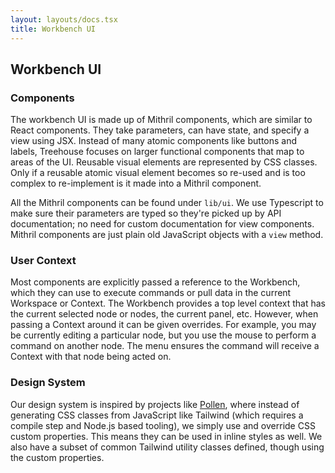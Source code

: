 ```yaml
---
layout: layouts/docs.tsx
title: Workbench UI
---
```

## Workbench UI

### Components

The workbench UI is made up of Mithril components, which are similar to React components. They take parameters, can have state, and specify a view using JSX. Instead of many atomic components like buttons and labels, Treehouse focuses on larger functional components that map to areas of the UI. Reusable visual elements are represented by CSS classes. Only if a reusable atomic visual element becomes so re-used and is too complex to re-implement is it made into a Mithril component.

All the Mithril components can be found under `lib/ui`. We use Typescript to make sure their parameters are typed so they're picked up by API documentation; no need for custom documentation for view components. Mithril components are just plain old JavaScript objects with a `view` method. 

### User Context

Most components are explicitly passed a reference to the Workbench, which they can use to execute commands or pull data in the current Workspace or Context. The Workbench provides a top level context that has the current selected node or nodes, the current panel, etc. However, when passing a Context around it can be given overrides. For example, you may be currently editing a particular node, but you use the mouse to perform a command on another node. The menu ensures the command will receive a Context with that node being acted on. 

### Design System

Our design system is inspired by projects like [Pollen](https://www.pollen.style/), where instead of generating CSS classes from JavaScript like Tailwind (which requires a compile step and Node.js based tooling), we simply use and override CSS custom properties. This means they can be used in inline styles as well. We also have a subset of common Tailwind utility classes defined, though using the custom properties.